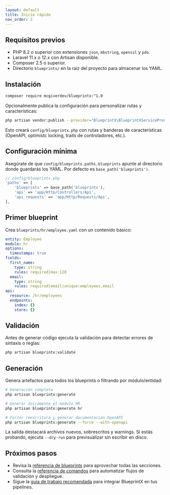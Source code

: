 ```yaml
---
layout: default
title: Inicio rápido
nav_order: 2
---
```


## Requisitos previos

- PHP 8.2 o superior con extensiones `json`, `mbstring`, `openssl` y `pdo`.
- Laravel 11.x o 12.x con Artisan disponible.
- Composer 2.5 o superior.
- Directorio `blueprints/` en la raíz del proyecto para almacenar los YAML.

## Instalación

```bash
composer require mcgiverdev/blueprintx:^1.0
```

Opcionalmente publica la configuración para personalizar rutas y características:

```bash
php artisan vendor:publish --provider="BlueprintX\BlueprintXServiceProvider" --tag=blueprintx-config
```

Esto creará `config/blueprintx.php` con rutas y banderas de características (OpenAPI, optimistc locking, traits de controladores, etc.).

## Configuración mínima

Asegúrate de que `config/blueprintx.paths.blueprints` apunte al directorio donde guardarás los YAML. Por defecto es `base_path('blueprints')`.

```php
// config/blueprintx.php
'paths' => [
    'blueprints' => base_path('blueprints'),
    'api' => 'app/Http/Controllers/Api',
    'api_requests' => 'app/Http/Requests/Api',
],
```

## Primer blueprint

Crea `blueprints/hr/employee.yaml` con un contenido básico:

```yaml
entity: Employee
module: hr
options:
  timestamps: true
fields:
  first_name:
    type: string
    rules: required|max:120
  email:
    type: string
    rules: required|email|unique:employees,email
api:
  resource: /hr/employees
  endpoints:
    index: {}
    store: {}
```

## Validación

Antes de generar código ejecuta la validación para detectar errores de sintaxis o reglas:

```bash
php artisan blueprintx:validate
```

## Generación

Genera artefactos para todos los blueprints o filtrando por módulo/entidad:

```bash
# Generación completa
php artisan blueprintx:generate

# Generar únicamente el módulo HR
php artisan blueprintx:generate hr

# Forzar reescritura y generar documentación OpenAPI
php artisan blueprintx:generate --force --with-openapi
```

La salida destacará archivos nuevos, sobrescritos y warnings. Si estás probando, ejecuta `--dry-run` para previsualizar sin escribir en disco.

## Próximos pasos

- Revisa la [referencia de blueprints](reference/blueprint-format.html) para aprovechar todas las secciones.
- Consulta la [referencia de comandos](reference/cli.html) para automatizar flujos de validación y despliegue.
- Sigue la [guía de trabajo recomendada](guides/workflow.html) para integrar BlueprintX en tus pipelines.
